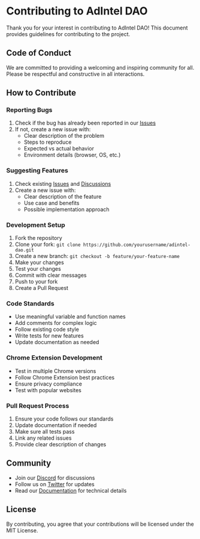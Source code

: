 # Contributing to AdIntel DAO

Thank you for your interest in contributing to AdIntel DAO! This document provides guidelines for contributing to the project.

## Code of Conduct

We are committed to providing a welcoming and inspiring community for all. Please be respectful and constructive in all interactions.

## How to Contribute

### Reporting Bugs

1. Check if the bug has already been reported in our [Issues](https://github.com/adintel-dao/adintel-dao/issues)
2. If not, create a new issue with:
   - Clear description of the problem
   - Steps to reproduce
   - Expected vs actual behavior
   - Environment details (browser, OS, etc.)

### Suggesting Features

1. Check existing [Issues](https://github.com/adintel-dao/adintel-dao/issues) and [Discussions](https://github.com/adintel-dao/adintel-dao/discussions)
2. Create a new issue with:
   - Clear description of the feature
   - Use case and benefits
   - Possible implementation approach

### Development Setup

1. Fork the repository
2. Clone your fork: `git clone https://github.com/yourusername/adintel-dao.git`
3. Create a new branch: `git checkout -b feature/your-feature-name`
4. Make your changes
5. Test your changes
6. Commit with clear messages
7. Push to your fork
8. Create a Pull Request

### Code Standards

- Use meaningful variable and function names
- Add comments for complex logic
- Follow existing code style
- Write tests for new features
- Update documentation as needed

### Chrome Extension Development

- Test in multiple Chrome versions
- Follow Chrome Extension best practices
- Ensure privacy compliance
- Test with popular websites

### Pull Request Process

1. Ensure your code follows our standards
2. Update documentation if needed
3. Make sure all tests pass
4. Link any related issues
5. Provide clear description of changes

## Community

- Join our [Discord](https://discord.gg/adintel-dao) for discussions
- Follow us on [Twitter](https://twitter.com/adintel_dao) for updates
- Read our [Documentation](docs/) for technical details

## License

By contributing, you agree that your contributions will be licensed under the MIT License. 